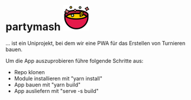# partymash ![logo](/src/images/partymash_logo_small.png)

... ist ein Uniprojekt, bei dem wir eine PWA für das Erstellen von Turnieren bauen.

Um die App auszuprobieren führe folgende Schritte aus:

- Repo klonen
- Module installieren mit "yarn install"
- App bauen mit "yarn build"
- App ausliefern mit "serve -s build"
